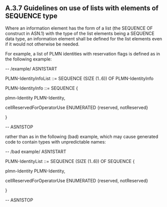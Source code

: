 ## A.3.7 Guidelines on use of lists with elements of SEQUENCE type

Where an information element has the form of a list (the SEQUENCE OF
construct in ASN.1) with the type of the list elements being a SEQUENCE
data type, an information element shall be defined for the list elements
even if it would not otherwise be needed.

For example, a list of PLMN identities with reservation flags is defined
as in the following example:

\-- /example/ ASN1START

PLMN-IdentityInfoList ::= SEQUENCE (SIZE (1..6)) OF PLMN-IdentityInfo

PLMN-IdentityInfo ::= SEQUENCE {

plmn-Identity PLMN-Identity,

cellReservedForOperatorUse ENUMERATED {reserved, notReserved}

}

\-- ASN1STOP

rather than as in the following (bad) example, which may cause generated
code to contain types with unpredictable names:

\-- /bad example/ ASN1START

PLMN-IdentityList ::= SEQUENCE (SIZE (1..6)) OF SEQUENCE {

plmn-Identity PLMN-Identity,

cellReservedForOperatorUse ENUMERATED {reserved, notReserved}

}

\-- ASN1STOP